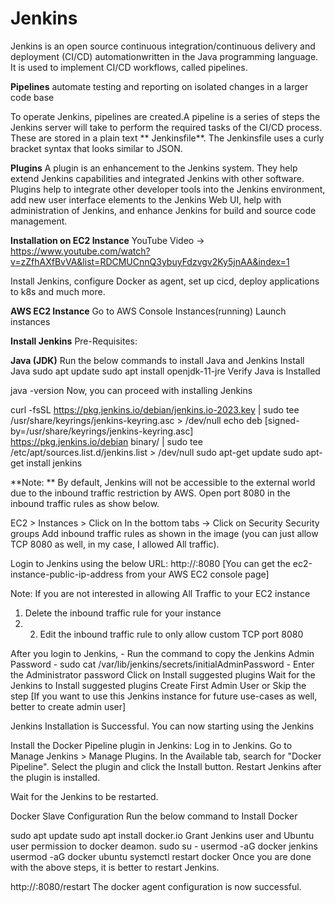 # Jenkins

Jenkins is an open source continuous integration/continuous delivery and deployment (CI/CD) automationwritten in the Java programming language. It is used to implement CI/CD workflows, called pipelines.

**Pipelines** automate testing and reporting on isolated changes in a larger code base

To operate Jenkins, pipelines are created.A pipeline is a series of steps the Jenkins server will take to perform the required tasks of the CI/CD process. These are stored in a plain text ** Jenkinsfile**. The Jenkinsfile uses a curly bracket syntax that looks similar to JSON.

**Plugins**
A plugin is an enhancement to the Jenkins system. They help extend Jenkins capabilities and integrated Jenkins with other software. Plugins help to integrate other developer tools into the Jenkins environment, add new user interface elements to the Jenkins Web UI, help with administration of Jenkins, and enhance Jenkins for build and source code management. 

**Installation on EC2 Instance**
YouTube Video -> https://www.youtube.com/watch?v=zZfhAXfBvVA&list=RDCMUCnnQ3ybuyFdzvgv2Ky5jnAA&index=1

Install Jenkins, configure Docker as agent, set up cicd, deploy applications to k8s and much more.

**AWS EC2 Instance**
Go to AWS Console
Instances(running)
Launch instances


**Install Jenkins**
Pre-Requisites:

**Java (JDK)**
Run the below commands to install Java and Jenkins
Install Java
sudo apt update
sudo apt install openjdk-11-jre
Verify Java is Installed

java -version
Now, you can proceed with installing Jenkins

curl -fsSL https://pkg.jenkins.io/debian/jenkins.io-2023.key | sudo tee \
  /usr/share/keyrings/jenkins-keyring.asc > /dev/null
echo deb [signed-by=/usr/share/keyrings/jenkins-keyring.asc] \
  https://pkg.jenkins.io/debian binary/ | sudo tee \
  /etc/apt/sources.list.d/jenkins.list > /dev/null
sudo apt-get update
sudo apt-get install jenkins

**Note: ** By default, Jenkins will not be accessible to the external world due to the inbound traffic restriction by AWS. Open port 8080 in the inbound traffic rules as show below.

EC2 > Instances > Click on
In the bottom tabs -> Click on Security
Security groups
Add inbound traffic rules as shown in the image (you can just allow TCP 8080 as well, in my case, I allowed All traffic).


Login to Jenkins using the below URL:
http://:8080 [You can get the ec2-instance-public-ip-address from your AWS EC2 console page]

Note: If you are not interested in allowing All Traffic to your EC2 instance
1. Delete the inbound traffic rule for your instance
2.  2. Edit the inbound traffic rule to only allow custom TCP port 8080

After you login to Jenkins, - Run the command to copy the Jenkins Admin Password - sudo cat /var/lib/jenkins/secrets/initialAdminPassword - Enter the Administrator password
Click on Install suggested plugins
Wait for the Jenkins to Install suggested plugins
Create First Admin User or Skip the step [If you want to use this Jenkins instance for future use-cases as well, better to create admin user]

Jenkins Installation is Successful. You can now starting using the Jenkins

Install the Docker Pipeline plugin in Jenkins:
Log in to Jenkins.
Go to Manage Jenkins > Manage Plugins.
In the Available tab, search for "Docker Pipeline".
Select the plugin and click the Install button.
Restart Jenkins after the plugin is installed.

Wait for the Jenkins to be restarted.

Docker Slave Configuration
Run the below command to Install Docker

sudo apt update
sudo apt install docker.io
Grant Jenkins user and Ubuntu user permission to docker deamon.
sudo su - 
usermod -aG docker jenkins
usermod -aG docker ubuntu
systemctl restart docker
Once you are done with the above steps, it is better to restart Jenkins.

http://<ec2-instance-public-ip>:8080/restart
The docker agent configuration is now successful.
